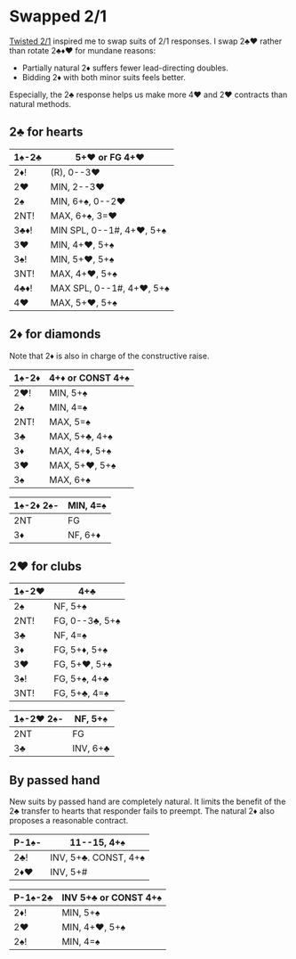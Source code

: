 # Swapped 2/1

[Twisted 2/1][refx] inspired me to swap suits of 2/1 responses.  I swap 2♣♥
rather than rotate 2♣♦♥ for mundane reasons:

- Partially natural 2♦ suffers fewer lead-directing doubles.
- Bidding 2♦ with both minor suits feels better.

[refx]: https://hackmd.io/@TpKotoba/refx

Especially, the 2♣ response helps us make more 4♥ and 2♥ contracts than natural
methods.

## 2♣ for hearts

| 1♠-2♣ | 5+♥ or FG 4+♥ |
|-------|---------------|
| 2♦!   | (R), 0--3♥
| 2♥    | MIN, 2--3♥
| 2♠    | MIN, 6+♠, 0--2♥
| 2NT!  | MAX, 6+♠, 3=♥
| 3♣♦!  | MIN SPL, 0--1#, 4+♥, 5+♠
| 3♥    | MIN, 4+♥, 5+♠
| 3♠!   | MIN, 5+♥, 5+♠
| 3NT!  | MAX, 4+♥, 5+♠
| 4♣♦!  | MAX SPL, 0--1#, 4+♥, 5+♠
| 4♥    | MAX, 5+♥, 5+♠

## 2♦ for diamonds

Note that 2♦ is also in charge of the constructive raise.

| 1♠-2♦ | 4+♦ or CONST 4+♠ |
|-------|------------------|
| 2♥!   | MIN, 5+♠
| 2♠    | MIN, 4=♠
| 2NT!  | MAX, 5=♠
| 3♣    | MAX, 5+♣, 4+♠
| 3♦    | MAX, 4+♦, 5+♠
| 3♥    | MAX, 5+♥, 5+♠
| 3♠    | MAX, 6+♠

| 1♠-2♦ 2♠- | MIN, 4=♠ |
|-----------|----------|
| 2NT       | FG
| 3♦        | NF, 6+♦

## 2♥ for clubs

| 1♠-2♥ | 4+♣ |
|-------|-----|
| 2♠    | NF, 5+♠
| 2NT!  | FG, 0--3♣, 5+♠
| 3♣    | NF, 4=♠
| 3♦    | FG, 5+♦, 5+♠
| 3♥    | FG, 5+♥, 5+♠
| 3♠!   | FG, 5+♠, 4+♣
| 3NT!  | FG, 5+♣, 4=♠

| 1♠-2♥ 2♠- | NF, 5+♠ |
|-----------|---------|
| 2NT       | FG
| 3♣        | INV, 6+♣

## By passed hand

New suits by passed hand are completely natural.  It limits the benefit of the
2♣ transfer to hearts that responder fails to preempt.  The natural 2♦ also
proposes a reasonable contract.

| P-1♠- | 11--15, 4+♠ |
|-------|-------------|
| 2♣!   | INV, 5+♣.  CONST, 4+♠
| 2♦♥   | INV, 5+#

| P-1♠-2♣ | INV 5+♣ or CONST 4+♠ |
|---------|----------------------|
| 2♦!     | MIN, 5+♠
| 2♥      | MIN, 4+♥, 5+♠
| 2♠!     | MIN, 4=♠
